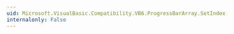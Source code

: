 ```yaml
---
uid: Microsoft.VisualBasic.Compatibility.VB6.ProgressBarArray.SetIndex(System.Windows.Forms.ProgressBar,System.Int16)
internalonly: False
---
```

